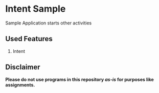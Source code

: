 # Intent Sample
Sample Application starts other activities 

## Used Features
1. Intent

## Disclaimer
**Please do not use programs in this repository *as-is* for purposes like assignments.**